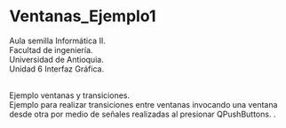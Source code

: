 # Ventanas_Ejemplo1
Aula semilla Informática II. <br />
Facultad de ingeniería. <br />
Universidad de Antioquia. <br />
Unidad 6 Interfaz Gráfica. <br /><br />

Ejemplo ventanas y transiciones. <br />
Ejemplo para realizar transiciones entre ventanas invocando una ventana desde otra por medio de señales realizadas al presionar QPushButtons.
.
